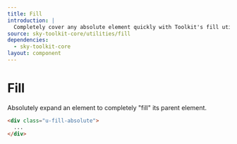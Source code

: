 ```yaml
---
title: Fill
introduction: |
  Completely cover any absolute element quickly with Toolkit's fill utilities.
source: sky-toolkit-core/utilities/fill
dependencies:
  - sky-toolkit-core
layout: component
---
```


# Fill

Absolutely expand an element to completely "fill" its parent element.

```html { "render": false }
<div class="u-fill-absolute">
  ...
</div>
```
